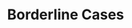 ---
types: "word"

title: "Borderline Cases"

categories: ['']

tags: ['Borderline', 'Cases']

arabic: ['الحالات الحدية']

publishers: ['خوارزميات الذكاء الاصطناعي في تحليل النص العربي']

types: "word"

slug: ""
---